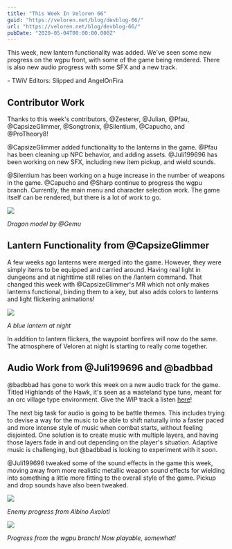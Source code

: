 ```yaml
---
title: "This Week In Veloren 66"
guid: "https://veloren.net/blog/devblog-66/"
url: "https://veloren.net/blog/devblog-66/"
pubDate: "2020-05-04T00:00:00.000Z"
---
```


This week, new lantern functionality was added. We've seen some new progress on the wgpu front, with some of the game being rendered. There is also new audio progress with some SFX and a new track.

\- TWiV Editors: Slipped and AngelOnFira

## Contributor Work

Thanks to this week's contributors, @Zesterer, @Julian, @Pfau, @CapsizeGlimmer, @Songtronix, @Silentium, @Capucho, and @ProTheory8!

@CapsizeGlimmer added functionality to the lanterns in the game. @Pfau has been cleaning up NPC behavior, and adding assets. @Juli199696 has been working on new SFX, including new item pickup, and wield sounds.

@Silentium has been working on a huge increase in the number of weapons in the game. @Capucho and @Sharp continue to progress the wgpu branch. Currently, the main menu and character selection work. The game itself can be rendered, but there is a lot of work to go.

![](https://s3.eu-central-2.wasabisys.com/veloren-blog/cdn/597826574095613962/707194143943688253/dragon.PNG)

_Dragon model by @Gemu_

## Lantern Functionality from @CapsizeGlimmer

A few weeks ago lanterns were merged into the game. However, they were simply items to be equipped and carried around. Having real light in dungeons and at nighttime still relies on the /lantern command. That changed this week with @CapsizeGlimmer's MR which not only makes lanterns functional, binding them to a key, but also adds colors to lanterns and light flickering animations!

![](https://s3.eu-central-2.wasabisys.com/veloren-blog/cdn/523568428905398283/707098818457501754/screenshot_1588655826969.png)

_A blue lantern at night_

In addition to lantern flickers, the waypoint bonfires will now do the same. The atmosphere of Veloren at night is starting to really come together.

## Audio Work from @Juli199696 and @badbbad

@badbbad has gone to work this week on a new audio track for the game. Titled Highlands of the Hawk, it's seen as a wasteland type tune, meant for an orc village type environment. Give the WIP track a listen [here](https://soundcloud.com/tomerbarnea/highlands-of-the-hawk/s-KTtGQOhJeT9)!

The next big task for audio is going to be battle themes. This includes trying to devise a way for the music to be able to shift naturally into a faster paced and more intense style of music when combat starts, without feeling disjointed. One solution is to create music with multiple layers, and having those layers fade in and out depending on the player's situation. Adaptive music is challenging, but @badbbad is looking to experiment with it soon.

@Juli199696 tweaked some of the sound effects in the game this week, moving away from more realistic metallic weapon sound effects for wielding into something a little more fitting to the overall style of the game. Pickup and drop sounds have also been tweaked.

![](https://s3.eu-central-2.wasabisys.com/veloren-blog/cdn/597826574095613962/706686426976223242/snap2020-04-10-18-01-30.png)

_Enemy progress from Albino Axolotl_

![](https://s3.eu-central-2.wasabisys.com/veloren-blog/cdn/467073814208053248/706974431422972047/Screen_Shot_2020-05-04_at_3.png)

_Progress from the wgpu branch! Now playable, somewhat!_
